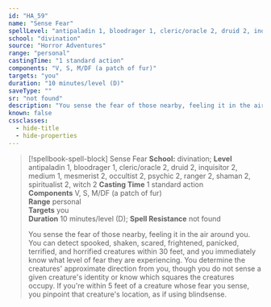 ```yaml
---
id: "HA_59"
name: "Sense Fear"
spellLevel: "antipaladin 1, bloodrager 1, cleric/oracle 2, druid 2, inquisitor 2, medium 1, mesmerist 2, occultist 2, psychic 2, ranger 2, shaman 2, spiritualist 2, witch 2"
school: "divination"
source: "Horror Adventures"
range: "personal"
castingTime: "1 standard action"
components: "V, S, M/DF (a patch of fur)"
targets: "you"
duration: "10 minutes/level (D)"
saveType: ""
sr: "not found"
description: "You sense the fear of those nearby, feeling it in the air around you. You can detect spooked, shaken, scared, frightened, panicked, terrified, and horrified creatures within 30 feet, and you immediately know what level of fear they are experiencing. You determine the creatures' approximate direction from you, though you do not sense a given creature's identity or know which squares the creatures occupy. If you're within 5 feet of a creature whose fear you sense, you pinpoint that creature's location, as if using blindsense."
known: false
cssclasses:
  - hide-title
  - hide-properties
---
```


> [!spellbook-spell-block] Sense Fear
> **School:** divination; **Level** antipaladin 1, bloodrager 1, cleric/oracle 2, druid 2, inquisitor 2, medium 1, mesmerist 2, occultist 2, psychic 2, ranger 2, shaman 2, spiritualist 2, witch 2
> **Casting Time** 1 standard action  
> **Components** V, S, M/DF (a patch of fur)  
> **Range** personal  
> **Targets** you  
> **Duration** 10 minutes/level (D); **Spell Resistance** not found
> 
> You sense the fear of those nearby, feeling it in the air around you. You can detect spooked, shaken, scared, frightened, panicked, terrified, and horrified creatures within 30 feet, and you immediately know what level of fear they are experiencing. You determine the creatures' approximate direction from you, though you do not sense a given creature's identity or know which squares the creatures occupy. If you're within 5 feet of a creature whose fear you sense, you pinpoint that creature's location, as if using blindsense.